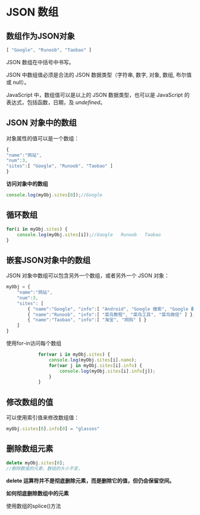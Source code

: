 #  JSON 数组

##  数组作为JSON对象

```javascript
[ "Google", "Runoob", "Taobao" ]
```

JSON 数组在中括号中书写。

JSON 中数组值必须是合法的 JSON 数据类型（字符串, 数字, 对象, 数组, 布尔值或 null）。

JavaScript 中，数组值可以是以上的 JSON 数据类型，也可以是 JavaScript 的表达式，包括函数，日期，及 *undefined*。

##  JSON 对象中的数组

对象属性的值可以是一个数组：

```javascript
{
"name":"网站",
"num":3,
"sites":[ "Google", "Runoob", "Taobao" ]
}
```

**访问对象中的数组**

```javascript
console.log(myObj.sites[0]);//Google
```

##  循环数组

```javascript
for(i in myObj.sites) {
    console.log(myObj.sites[i]);//Google   Runoob   Taobao
}
```

##  嵌套JSON对象中的数组

JSON 对象中数组可以包含另外一个数组，或者另外一个 JSON 对象：

```javascript
myObj = {
    "name":"网站",
    "num":3,
    "sites": [
        { "name":"Google", "info":[ "Android", "Google 搜索", "Google 翻译" ] },
        { "name":"Runoob", "info":[ "菜鸟教程", "菜鸟工具", "菜鸟微信" ] },
        { "name":"Taobao", "info":[ "淘宝", "网购" ] }
    ]
}
```

使用for-in访问每个数组

```javascript
			for(var i in myObj.sites) {
				console.log(myObj.sites[i].name);
				for(var j in myObj.sites[i].info) {
					console.log(myObj.sites[i].info[j]);
				}
			}
```

##  修改数组的值

可以使用索引值来修改数组值：

```javascript
myObj.sistes[0].info[0] = "glasses"
```

##  删除数组元素

```javascript
delete myObj.sites[0];
//删除数值的元素，数组的大小不变，
```

**delete 运算符并不是彻底删除元素，而是删除它的值，但仍会保留空间。**

**如何彻底删除数组中的元素**

使用数组的splice()方法